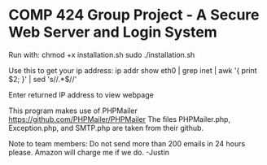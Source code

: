 # COMP 424 Group Project - A Secure Web Server and Login System

Run with:
chmod +x installation.sh
sudo ./installation.sh

Use this to get your ip address:
ip addr show eth0 | grep inet | awk '{ print $2; }' | sed 's/\/.*$//'

Enter returned IP address to view webpage

This program makes use of PHPMailer
https://github.com/PHPMailer/PHPMailer
The files PHPMailer.php, Exception.php, and SMTP.php are taken from their github.

Note to team members: Do not send more than 200 emails in 24 hours please. Amazon will charge me if we do. -Justin
